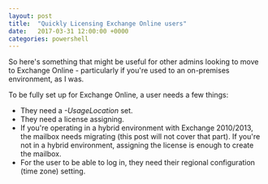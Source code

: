 ```yaml
---
layout: post
title:  "Quickly Licensing Exchange Online users"
date:   2017-03-31 12:00:00 +0000
categories: powershell
---
```

So here's something that might be useful for other admins looking to move to Exchange Online - particularly if you're used to an on-premises environment, as I was.

To be fully set up for Exchange Online, a user needs a few things:
- They need a *-UsageLocation* set.
- They need a license assigning.
- If you're operating in a hybrid environment with Exchange 2010/2013, the mailbox needs migrating (this post will not cover that part). If you're not in a hybrid environment, assigning the license is enough to create the mailbox.
- For the user to be able to log in, they need their regional configuration (time zone) setting.

